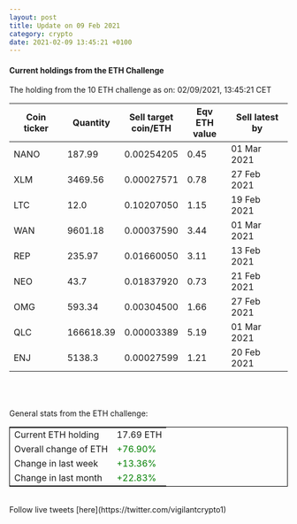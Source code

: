 ```yaml
---
layout: post
title: Update on 09 Feb 2021
category: crypto
date: 2021-02-09 13:45:21 +0100
---
```

<!-- Global site tag (gtag.js) - Google Analytics -->
<script async src="https://www.googletagmanager.com/gtag/js?id=UA-103831149-5"></script>
<script>
  window.dataLayer = window.dataLayer || [];
  function gtag(){dataLayer.push(arguments);}
  gtag('js', new Date());

  gtag('config', 'UA-103831149-5');
</script>


#### Current holdings from the ETH Challenge

The holding from the 10 ETH challenge as on: 02/09/2021, 13:45:21 CET

|Coin ticker|Quantity|Sell target<br>coin/ETH|Eqv ETH<br>value|Sell latest by|
|-----------|--------|-----------|-----------|--------------|
NANO|187.99|  0.00254205|0.45|01 Mar 2021|
XLM|3469.56|  0.00027571|0.78|27 Feb 2021|
LTC|12.0|  0.10207050|1.15|19 Feb 2021|
WAN|9601.18|  0.00037590|3.44|01 Mar 2021|
REP|235.97|  0.01660050|3.11|13 Feb 2021|
NEO|43.7|  0.01837920|0.73|21 Feb 2021|
OMG|593.34|  0.00304500|1.66|27 Feb 2021|
QLC|166618.39|  0.00003389|5.19|01 Mar 2021|
ENJ|5138.3|  0.00027599|1.21|20 Feb 2021|

<br>
<br>
<br>
General stats from the ETH challenge:

<table style="border:1px solid black;margin-left:auto;margin-right:auto;">
	<tbody>
	<tr>
		<td>Current ETH holding</td>
		<td>     17.69 ETH</td>
	</tr>
	<tr>
		<td>Overall change of ETH</td>
		<td><font color="green">+76.90%</font></td>
	</tr>
	<tr>
		<td>Change in last week</td>
		<td><font color="green">+13.36%</font></td>
	</tr>
	<tr>
		<td>Change in last month</td>
		<td><font color="green">+22.83%</font></td>
	</tr>
	</tbody>
</table>

<br>
Follow live tweets [here](https://twitter.com/vigilantcrypto1)
<br>
<br>